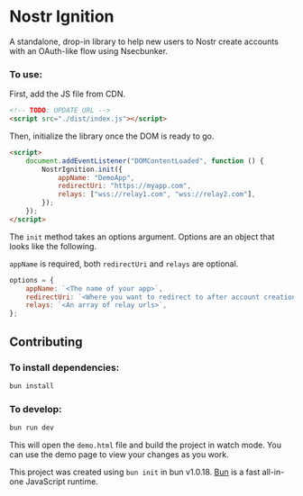 # Nostr Ignition

A standalone, drop-in library to help new users to Nostr create accounts with an OAuth-like flow using Nsecbunker.

### To use:

First, add the JS file from CDN.

```html
<!-- TODO: UPDATE URL -->
<script src="./dist/index.js"></script>
```

Then, initialize the library once the DOM is ready to go.

```html
<script>
    document.addEventListener("DOMContentLoaded", function () {
        NostrIgnition.init({
            appName: "DemoApp",
            redirectUri: "https://myapp.com",
            relays: ["wss://relay1.com", "wss://relay2.com"],
        });
    });
</script>
```

The `init` method takes an options argument. Options are an object that looks like the following.

`appName` is required, both `redirectUri` and `relays` are optional.

```js
options = {
    appName: `<The name of your app>`,
    redirectUri: `<Where you want to redirect to after account creation>`,
    relays: `<An array of relay urls>`,
};
```

## Contributing

### To install dependencies:

```bash
bun install
```

### To develop:

```bash
bun run dev
```

This will open the `demo.html` file and build the project in watch mode. You can use the demo page to view your changes as you work.

This project was created using `bun init` in bun v1.0.18. [Bun](https://bun.sh) is a fast all-in-one JavaScript runtime.
